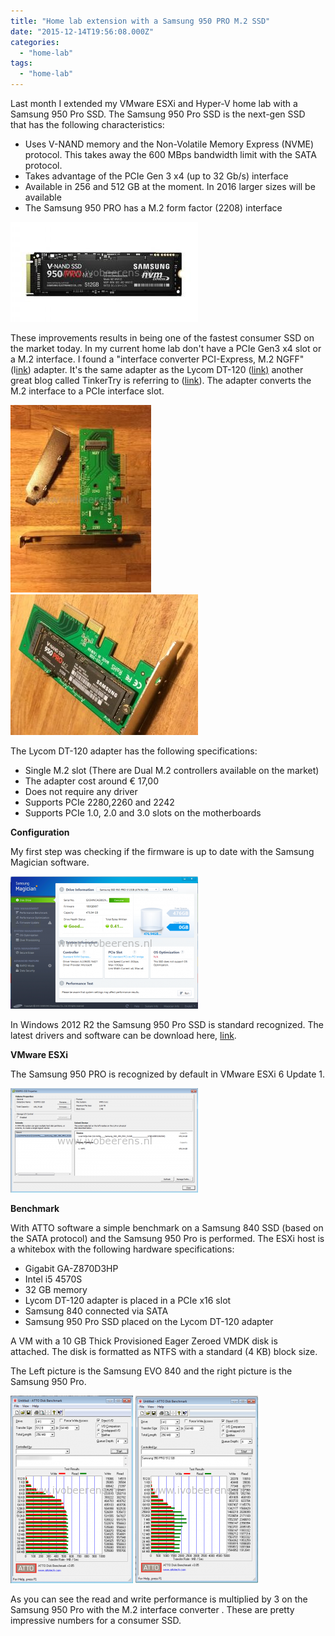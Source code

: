 ```yaml
---
title: "Home lab extension with a Samsung 950 PRO M.2 SSD"
date: "2015-12-14T19:56:08.000Z"
categories: 
  - "home-lab"
tags: 
  - "home-lab"
---
```


Last month I extended my VMware ESXi and Hyper-V home lab with a Samsung 950 Pro SSD. The Samsung 950 Pro SSD is the next-gen SSD that has the following characteristics:

- Uses V-NAND memory and the Non-Volatile Memory Express (NVME) protocol. This takes away the 600 MBps bandwidth limit with the SATA protocol.
- Takes advantage of the PCIe Gen 3 x4 (up to 32 Gb/s) interface
- Available in 256 and 512 GB at the moment. In 2016 larger sizes will be available
- The Samsung 950 PRO has a M.2 form factor (2208) interface

[![_1Samsung](images/1Samsung-300x160.jpg)](https://www.ivobeerens.nl/wp-content/uploads/2015/12/1Samsung.jpg)

These improvements results in being one of the fastest consumer SSD on the market today. In my current home lab don't have a PCIe Gen3 x4 slot or a M.2 interface. I found a "interface converter PCI-Express, M.2 NGFF" (l[ink](https://www.conrad.nl/nl/interface-converter-pci-express-m2-ngff-1192250.html)) adapter. It's the same adapter as the Lycom DT-120 ([link)](http://www.lycom.com.tw/DT-120.htm) another great blog called TinkerTry is referring to ([link](https://tinkertry.com/how-to-install-a-2nd-samsung-950-pro-m2-nvme-on-superserver)). The adapter converts the M.2 interface to a PCIe interface slot.

[![IMG_8197](images/IMG_8197-225x300.jpg)](https://www.ivobeerens.nl/wp-content/uploads/2015/12/IMG_8197.jpg) [![IMG_8075](images/IMG_8075-e1449752582302-300x225.jpg)](https://www.ivobeerens.nl/wp-content/uploads/2015/12/IMG_8075-e1449752582302.jpg)

The Lycom DT-120 adapter has the following specifications:

- Single M.2 slot (There are Dual M.2 controllers available on the market)
- The adapter cost around € 17,00
- Does not require any driver
- Supports PCIe 2280,2260 and 2242
- Supports PCIe 1.0, 2.0 and 3.0 slots on the motherboards

**Configuration** 

My first step was checking if the firmware is up to date with the Samsung Magician software.

[![SamsungMagician](images/SamsungMagician-300x212.png)](https://www.ivobeerens.nl/wp-content/uploads/2015/12/SamsungMagician.png)

In Windows 2012 R2 the Samsung 950 Pro SSD is standard recognized. The latest drivers and software can be download here, [link](http://www.samsung.com/global/business/semiconductor/minisite/SSD/global/html/support/downloads.html).

**VMware ESXi**

The Samsung 950 PRO is recognized by default in VMware ESXi 6 Update 1.

[![esxi](images/esxi-300x167.png)](https://www.ivobeerens.nl/wp-content/uploads/2015/12/esxi.png)

**Benchmark**

With ATTO software a simple benchmark on a Samsung 840 SSD (based on the SATA protocol) and the Samsung 950 Pro is performed. The ESXi host is a whitebox with the following hardware specifications:

- Gigabit GA-Z870D3HP
- Intel i5 4570S
- 32 GB memory
- Lycom DT-120 adapter is placed in a PCIe x16 slot
- Samsung 840 connected via SATA
- Samsung 950 Pro SSD placed on the Lycom DT-120 adapter

A VM with a 10 GB Thick Provisioned Eager Zeroed VMDK disk is attached. The disk is formatted as NTFS with a standard (4 KB) block size.

The Left picture is the Samsung EVO 840 and the right picture is the Samsung 950 Pro.

[![samsung840-evo-512gb](images/samsung840-evo-512gb-1-196x300.png)](https://www.ivobeerens.nl/wp-content/uploads/2015/12/samsung840-evo-512gb-1.png) [![atto Z870D3HP](images/atto-Z870D3HP-196x300.png)](https://www.ivobeerens.nl/wp-content/uploads/2015/12/atto-Z870D3HP.png)

As you can see the read and write performance is multiplied by 3 on the Samsung 950 Pro with the M.2 interface converter . These are pretty impressive numbers for a consumer SSD.
